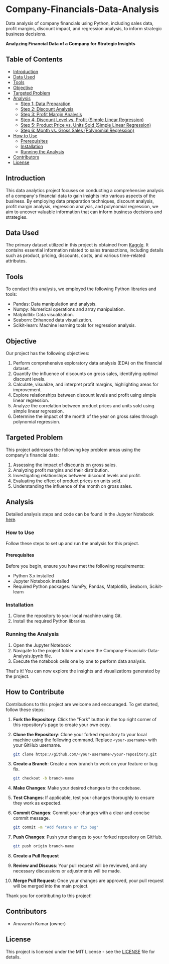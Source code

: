 # Company-Financials-Data-Analysis
Data analysis of company financials using Python, including sales data, profit margins, discount impact, and regression analysis, to inform strategic business decisions.

**Analyzing Financial Data of a Company for Strategic Insights**

## Table of Contents

- [Introduction](#introduction)
- [Data Used](#data-used)
- [Tools](#tools)
- [Objective](#objective)
- [Targeted Problem](#targeted-problem)
- [Analysis](#analysis)
  - [Step 1: Data Preparation](#step-1-data-preparation)
  - [Step 2: Discount Analysis](#step-2-discount-analysis)
  - [Step 3: Profit Margin Analysis](#step-3-profit-margin-analysis)
  - [Step 4: Discount Level vs. Profit (Simple Linear Regression)](#step-4-discount-level-vs-profit-simple-linear-regression)
  - [Step 5: Product Price vs. Units Sold (Simple Linear Regression)](#step-5-product-price-vs-units-sold-simple-linear-regression)
  - [Step 6: Month vs. Gross Sales (Polynomial Regression)](#step-6-month-vs-gross-sales-polynomial-regression)
- [How to Use](#how-to-use)
  - [Prerequisites](#prerequisites)
  - [Installation](#installation)
  - [Running the Analysis](#running-the-analysis)
- [Contributors](#contributors)
- [License](#license)

## Introduction

This data analytics project focuses on conducting a comprehensive analysis of a company's financial data to gain insights into various aspects of the business. By employing data preparation techniques, discount analysis, profit margin analysis, regression analysis, and polynomial regression, we aim to uncover valuable information that can inform business decisions and strategies.

## Data Used

The primary dataset utilized in this project is obtained from [Kaggle](https://www.kaggle.com/datasets/atharvaarya25/financials). It contains essential information related to sales transactions, including details such as product, pricing, discounts, costs, and various time-related attributes.

## Tools

To conduct this analysis, we employed the following Python libraries and tools:

- Pandas: Data manipulation and analysis.
- Numpy: Numerical operations and array manipulation.
- Matplotlib: Data visualization.
- Seaborn: Enhanced data visualization.
- Scikit-learn: Machine learning tools for regression analysis.

## Objective

Our project has the following objectives:

1. Perform comprehensive exploratory data analysis (EDA) on the financial dataset.
2. Quantify the influence of discounts on gross sales, identifying optimal discount levels.
3. Calculate, visualize, and interpret profit margins, highlighting areas for improvement.
4. Explore relationships between discount levels and profit using simple linear regression.
5. Analyze the correlation between product prices and units sold using simple linear regression.
6. Determine the impact of the month of the year on gross sales through polynomial regression.

## Targeted Problem

This project addresses the following key problem areas using the company's financial data:

1. Assessing the impact of discounts on gross sales.
2. Analyzing profit margins and their distribution.
3. Investigating relationships between discount levels and profit.
4. Evaluating the effect of product prices on units sold.
5. Understanding the influence of the month on gross sales.

## Analysis

Detailed analysis steps and code can be found in the Jupyter Notebook [here](notebooks/ProjectAnalysis.ipynb).

### How to Use

Follow these steps to set up and run the analysis for this project.

#### Prerequisites

Before you begin, ensure you have met the following requirements:

- Python 3.x installed
- Jupyter Notebook installed
- Required Python packages: NumPy, Pandas, Matplotlib, Seaborn, Scikit-learn

### Installation

1. Clone the repository to your local machine using Git.
2. Install the required Python libraries.

### Running the Analysis

1. Open the Jupyter Notebook
2. Navigate to the project folder and open the Company-Financials-Data-Analysis.ipynb file.
3. Execute the notebook cells one by one to perform data analysis.

That's it! You can now explore the insights and visualizations generated by the project.

## How to Contribute

Contributions to this project are welcome and encouraged. To get started, follow these steps:

1. **Fork the Repository**: Click the "Fork" button in the top right corner of this repository's page to create your own copy.

2. **Clone the Repository**: Clone your forked repository to your local machine using the following command. Replace `<your-username>` with your GitHub username.

    ```bash
    git clone https://github.com/<your-username>/your-repository.git
    ```

3. **Create a Branch**: Create a new branch to work on your feature or bug fix.

    ```bash
    git checkout -b branch-name
    ```

4. **Make Changes**: Make your desired changes to the codebase.

5. **Test Changes**: If applicable, test your changes thoroughly to ensure they work as expected.

6. **Commit Changes**: Commit your changes with a clear and concise commit message.

    ```bash
    git commit -m "Add feature or fix bug"
    ```

7. **Push Changes**: Push your changes to your forked repository on GitHub.

    ```bash
    git push origin branch-name
    ```

8. **Create a Pull Request**

9. **Review and Discuss**: Your pull request will be reviewed, and any necessary discussions or adjustments will be made.

10. **Merge Pull Request**: Once your changes are approved, your pull request will be merged into the main project.

Thank you for contributing to this project!

## Contributors

- Anuvansh Kumar (owner)

## License

This project is licensed under the MIT License - see the [LICENSE](LICENSE) file for details.
